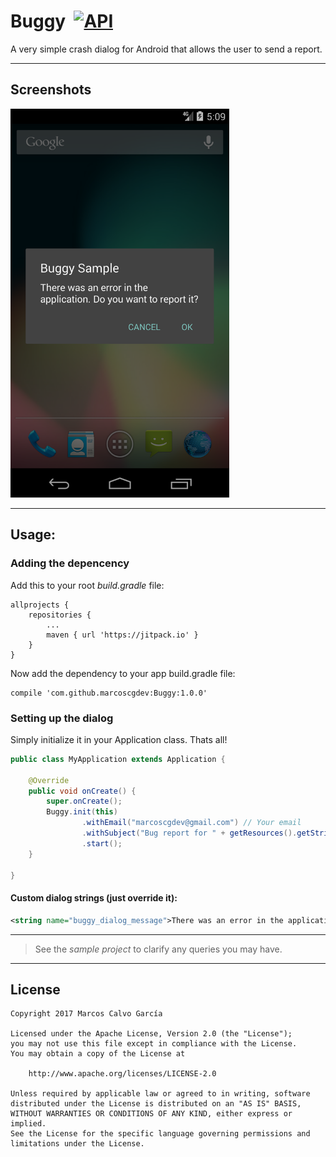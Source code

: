# Buggy  [![API](https://img.shields.io/badge/API-14%2B-blue.svg?style=flat)](https://android-arsenal.com/api?level=14)
A very simple crash dialog for Android that allows the user to send a report.

---

## Screenshots

<img src="https://raw.githubusercontent.com/marcoscgdev/Buggy/master/device-2017-12-12-180941.png" width="350">

---

## Usage:

### Adding the depencency

Add this to your root *build.gradle* file:

```
allprojects {
    repositories {
        ...
        maven { url 'https://jitpack.io' }
    }
}
```

Now add the dependency to your app build.gradle file:

```
compile 'com.github.marcoscgdev:Buggy:1.0.0'
```

### Setting up the dialog

Simply initialize it in your Application class. Thats all!

```java
public class MyApplication extends Application {

    @Override
    public void onCreate() {
        super.onCreate();
        Buggy.init(this)
                .withEmail("marcoscgdev@gmail.com") // Your email
                .withSubject("Bug report for " + getResources().getString(R.string.app_name)) // Your subject
                .start();
    }

}
```

#### Custom dialog strings (just override it):

```xml
<string name="buggy_dialog_message">There was an error in the application. Do you want to report it?</string>
```

---
>See the *sample project* to clarify any queries you may have.

---

## License

```
Copyright 2017 Marcos Calvo García

Licensed under the Apache License, Version 2.0 (the "License");
you may not use this file except in compliance with the License.
You may obtain a copy of the License at

    http://www.apache.org/licenses/LICENSE-2.0

Unless required by applicable law or agreed to in writing, software
distributed under the License is distributed on an "AS IS" BASIS,
WITHOUT WARRANTIES OR CONDITIONS OF ANY KIND, either express or implied.
See the License for the specific language governing permissions and
limitations under the License.
```
